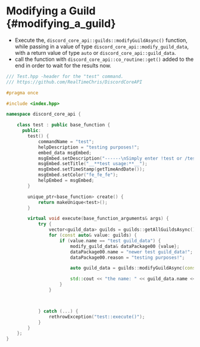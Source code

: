 Modifying a Guild {#modifying_a_guild}
============
- Execute the, `discord_core_api::guilds::modifyGuildAsync()` function, while passing in a value of type `discord_core_api::modify_guild_data`, with a return value of type `auto` or `discord_core_api::guild_data`.
- call the function with `discord_core_api::co_routine::get()` added to the end in order to wait for the results now.

```cpp
/// Test.hpp -header for the "test" command.
/// https://github.com/RealTimeChris/DiscordCoreAPI

#pragma once

#include <index.hpp>

namespace discord_core_api {

	class test : public base_function {
	  public:
		test() {
			commandName = "test";
			helpDescription = "testing purposes!";
			embed_data msgEmbed;
			msgEmbed.setDescription("------\nSimply enter !test or /test!\n------");
			msgEmbed.setTitle("__**test usage:**__");
			msgEmbed.setTimeStamp(getTimeAndDate());
			msgEmbed.setColor("fe_fe_fe");
			helpEmbed = msgEmbed;
		}

		unique_ptr<base_function> create() {
			return makeUnique<test>();
		}

		virtual void execute(base_function_arguments& args) {
			try {
				vector<guild_data> guilds = guilds::getAllGuildsAsync().get();
				for (const auto& value: guilds) {
					if (value.name == "test guild_data") {
						modify_guild_data& dataPackage00 {value};
						dataPackage00.name = "newer test guild_data!";
						dataPackage00.reason = "testing purposes!";

						auto guild_data = guilds::modifyGuildAsync(const dataPackage00).get();

						std::cout << "the name: " << guild_data.name << std::endl;
					}
				}



			} catch (...) {
				rethrowException("test::execute()");
			}
		}
	};
}
```
